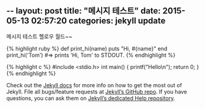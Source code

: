--
layout: post
title: "메시지 테스트"
date: 2015-05-13 02:57:20
categories: jekyll update
--

메시지 테스트
헬로우 월드~~

{% highlight ruby %}
def print_hi(name)
  puts "Hi, #{name}"
end
print_hi('Tom')
#=> prints 'Hi, Tom' to STDOUT.
{% endhighlight %}

{% highlight c %}
#include <stdio.h>
int main()
{
	printf("Hello\n");
	return 0;
}
{% endhighlight %}

Check out the [Jekyll docs][jekyll] for more info on how to get the most out of Jekyll. File all bugs/feature requests at [Jekyll’s GitHub repo][jekyll-gh]. If you have questions, you can ask them on [Jekyll’s dedicated Help repository][jekyll-help].

[jekyll]:      http://jekyllrb.com
[jekyll-gh]:   https://github.com/jekyll/jekyll
[jekyll-help]: https://github.com/jekyll/jekyll-help

